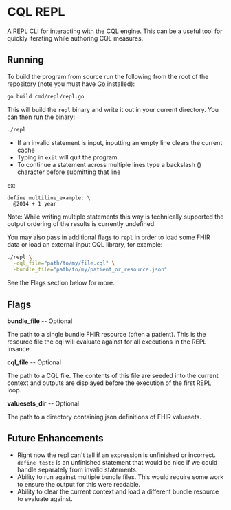 # CQL REPL

A REPL CLI for interacting with the CQL engine. This can be a useful tool for quickly iterating while authoring CQL measures.

## Running

To build the program from source run the following from the root of the
repository (note you must have [Go](https://go.dev/dl/) installed):

```bash
go build cmd/repl/repl.go
```

This will build the `repl` binary and write it out in your current directory.
You can then run the binary:

```bash
./repl
```

* If an invalid statement is input, inputting an empty line clears the current
cache
* Typing in `exit` will quit the program.
* To continue a statement across multiple lines type a backslash (\) character
before submitting that line

ex:
```
define multiline_example: \
  @2014 + 1 year
```

Note: While writing multiple statements this way is technically supported
the output ordering of the results is currently undefined.

You may also pass in additional flags to `repl` in order to load some FHIR data
or load an external input CQL library, for example:

```bash
./repl \
  -cql_file="path/to/my/file.cql" \
  -bundle_file="path/to/my/patient_or_resource.json"
```

See the Flags section below for more.

## Flags

**bundle_file** -- Optional

The path to a single bundle FHIR resource (often a patient). This is the
resource file the cql will evaluate against for all executions in the
REPL insance.

**cql_file** -- Optional

The path to a CQL file. The contents of this file are seeded into the current
context and outputs are displayed before the execution of the first REPL loop.

**valuesets_dir** -- Optional

The path to a directory containing json definitions of FHIR valuesets.

## Future Enhancements

* Right now the repl can't tell if an expression is unfinished or incorrect.
`define test:` is an unfinished statement that would be nice if we could
handle separately from invalid statements.
* Ability to run against multiple bundle files. This would require some work
to ensure the output for this were readable.
* Ability to clear the current context and load a different bundle resource
to evaluate against.
